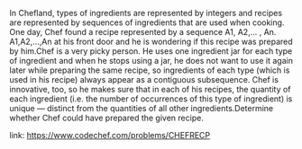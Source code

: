 In Chefland, types of ingredients are represented by integers and recipes are represented by sequences of ingredients that are used when cooking. One day, Chef found a recipe represented by a sequence A1, A2,... , An. A1,A2,…,An at his front door and he is wondering if this recipe was prepared by him.Chef is a very picky person. He uses one ingredient jar for each type of ingredient and when he stops using a jar, he does not want to use it again later while preparing the same recipe, so ingredients of each type (which is used in his recipe) always appear as a contiguous subsequence. Chef is innovative, too, so he makes sure that in each of his recipes, the quantity of each ingredient (i.e. the number of occurrences of this type of ingredient) is unique ― distinct from the quantities of all other ingredients.Determine whether Chef could have prepared the given recipe.

link: https://www.codechef.com/problems/CHEFRECP